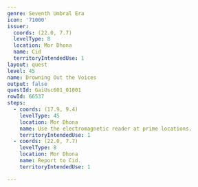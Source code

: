 ```yaml
---
genre: Seventh Umbral Era
icon: '71000'
issuer:
  coords: (22.0, 7.7)
  levelType: 8
  location: Mor Dhona
  name: Cid
  territoryIntendedUse: 1
layout: quest
level: 45
name: Drowning Out the Voices
output: false
questId: GaiUsc601_01001
rowId: 66537
steps:
  - coords: (17.9, 9.4)
    levelType: 45
    location: Mor Dhona
    name: Use the electromagnetic reader at prime locations.
    territoryIntendedUse: 1
  - coords: (22.0, 7.7)
    levelType: 8
    location: Mor Dhona
    name: Report to Cid.
    territoryIntendedUse: 1

---
```

